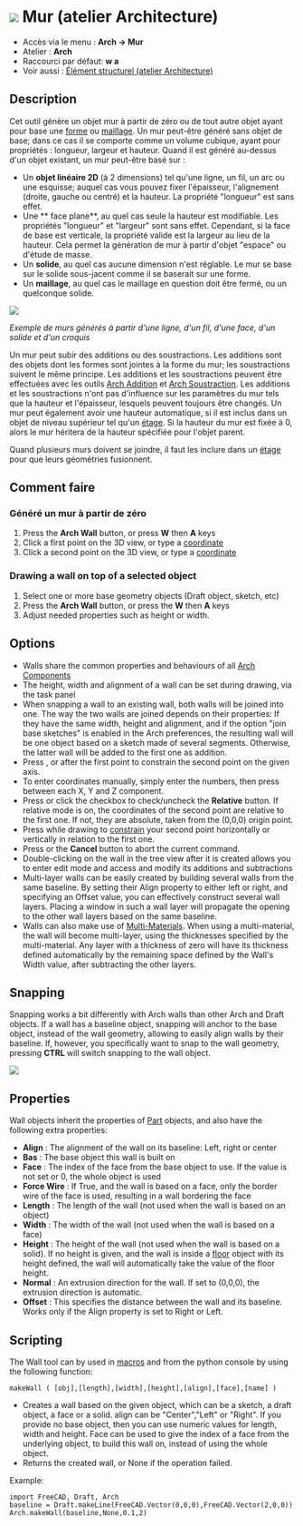 # ![](images/Arch_Wall.svg) Mur (atelier Architecture)

- Accès via le menu : **Arch → Mur**
- Atelier : **Arch**
- Raccourci par défaut: **w a**
- Voir aussi : [Élément structurel (atelier Architecture)](Arch_Structure)

## Description

Cet outil génère un objet mur à partir de zéro ou de tout autre objet ayant pour base une [forme](Part_Module) ou [maillage](Mesh_Module). Un mur peut-être généré sans objet de base; dans ce cas il se comporte comme un volume cubique, ayant pour propriétés : longueur, largeur et hauteur. Quand il est généré au-dessus d'un objet existant, un mur peut-être basé sur :

- Un **objet linéaire 2D** (à 2 dimensions) tel qu'une ligne, un fil, un arc ou une esquisse; auquel cas vous pouvez fixer l'épaisseur, l'alignement (droite, gauche ou centré) et la hauteur. La propriété "longueur" est sans effet.
- Une ** face plane**, au quel cas seule la hauteur est modifiable. Les propriétés "longueur" et "largeur" sont sans effet. Cependant, si la face de base est verticale, la propriété valide est la largeur au lieu de la hauteur. Cela permet la génération de mur à partir d'objet "espace" ou d'étude de masse.
- Un **solide**, au quel cas aucune dimension n'est réglable. Le mur se base sur le solide sous-jacent comme il se baserait sur une forme.
- Un **maillage**, au quel cas le maillage en question doit être fermé, ou un quelconque solide.

![](images/Arch_Wall_example.jpg)

*Exemple de murs générés à partir d'une ligne, d'un fil, d'une face, d'un solide et d'un croquis*

Un mur peut subir des additions ou des soustractions. Les additions sont des objets dont les formes sont jointes à la forme du mur; les soustractions suivent le même principe. Les additions et les soustractions peuvent être effectuées avec les outils [Arch Addition](Arch_Add) et [Arch Soustraction](Arch_Remove). Les additions et les soustractions n'ont pas d'influence sur les paramètres du mur tels que la hauteur et l'épaisseur, lesquels peuvent toujours être changés. Un mur peut également avoir une hauteur automatique, si il est inclus dans un objet de niveau supérieur tel qu'un [étage](Arch_Floor "wikilink"). Si la hauteur du mur est fixée à 0, alors le mur héritera de la hauteur spécifiée pour l'objet parent.

Quand plusieurs murs doivent se joindre, il faut les inclure dans un [étage](Arch_Floor "wikilink") pour que leurs géométries fusionnent.

## Comment faire

### Généré un mur à partir de zéro

1. Press the **Arch Wall** button, or press **W** then **A** keys
2. Click a first point on the 3D view, or type a [coordinate](Draft_Coordinates "wikilink")
3. Click a second point on the 3D view, or type a [coordinate](Draft_Coordinates "wikilink")

### Drawing a wall on top of a selected object

1. Select one or more base geometry objects (Draft object, sketch, etc)
2. Press the **Arch Wall** button, or press the **W** then **A** keys
3. Adjust needed properties such as height or width.

## Options

- Walls share the common properties and behaviours of all [Arch Components](Arch_Component "wikilink")
- The height, width and alignment of a wall can be set during drawing, via the task panel
- When snapping a wall to an existing wall, both walls will be joined into one. The way the two walls are joined depends on their properties: If they have the same width, height and alignment, and if the option "join base sketches" is enabled in the Arch preferences, the resulting wall will be one object based on a sketch made of several segments. Otherwise, the latter wall will be added to the first one as addition.
- Press , or after the first point to constrain the second point on the given axis.
- To enter coordinates manually, simply enter the numbers, then press between each X, Y and Z component.
- Press or click the checkbox to check/uncheck the **Relative** button. If relative mode is on, the coordinates of the second point are relative to the first one. If not, they are absolute, taken from the (0,0,0) origin point.
- Press while drawing to [constrain](Draft_Constrain "wikilink") your second point horizontally or vertically in relation to the first one.
- Press or the **Cancel** button to abort the current command.
- Double-clicking on the wall in the tree view after it is created allows you to enter edit mode and access and modify its additions and subtractions
- Multi-layer walls can be easily created by building several walls from the same baseline. By setting their Align property to either left or right, and specifying an Offset value, you can effectively construct several wall layers. Placing a window in such a wall layer will propagate the opening to the other wall layers based on the same baseline.
- Walls can also make use of [Multi-Materials](Arch_MultiMaterial "wikilink"). When using a multi-material, the wall will become multi-layer, using the thicknesses specified by the multi-material. Any layer with a thickness of zero will have its thickness defined automatically by the remaining space defined by the Wall's Width value, after subtracting the other layers.

## Snapping

Snapping works a bit differently with Arch walls than other Arch and Draft objects. If a wall has a baseline object, snapping will anchor to the base object, instead of the wall geometry, allowing to easily align walls by their baseline. If, however, you specifically want to snap to the wall geometry, pressing **CTRL** will switch snapping to the wall object.

![](images/Arch_wall_snap.jpg)

## Properties

Wall objects inherit the properties of [Part](Part_Module "wikilink") objects, and also have the following extra properties:

- **Align** : The alignment of the wall on its baseline: Left, right or center
- **Bas** : The base object this wall is built on
- **Face** : The index of the face from the base object to use. If the value is not set or 0, the whole object is used
- **Force Wire** : If True, and the wall is based on a face, only the border wire of the face is used, resulting in a wall bordering the face
- **Length** : The length of the wall (not used when the wall is based on an object)
- **Width** : The width of the wall (not used when the wall is based on a face)
- **Height** : The height of the wall (not used when the wall is based on a solid). If no height is given, and the wall is inside a [floor](Arch_Floor "wikilink") object with its height defined, the wall will automatically take the value of the floor height.
- **Normal** : An extrusion direction for the wall. If set to (0,0,0), the extrusion direction is automatic.
- **Offset** : This specifies the distance between the wall and its baseline. Works only if the Align property is set to Right or Left.

## Scripting

The Wall tool can by used in [macros](macros "wikilink") and from the python console by using the following function:

    makeWall ( [obj],[length],[width],[height],[align],[face],[name] ) 
    

- Creates a wall based on the given object, which can be a sketch, a draft object, a face or a solid. align can be "Center","Left" or "Right". If you provide no base object, then you can use numeric values for length, width and height. Face can be used to give the index of a face from the underlying object, to build this wall on, instead of using the whole object.
- Returns the created wall, or None if the operation failed.

Example:

    import FreeCAD, Draft, Arch
    baseline = Draft.makeLine(FreeCAD.Vector(0,0,0),FreeCAD.Vector(2,0,0))
    Arch.makeWall(baseline,None,0.1,2)